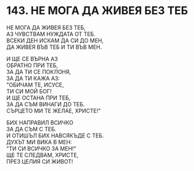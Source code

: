 # 143. НЕ МОГА ДА ЖИВЕЯ БЕЗ ТЕБ  
  
НЕ МОГА ДА ЖИВЕЯ БЕЗ ТЕБ,  
АЗ ЧУВСТВАМ НУЖДАТА ОТ ТЕБ.  
ВСЕКИ ДЕН ИСКАМ ДА СИ ДО МЕН,  
ДА ЖИВЕЯ ВЪВ ТЕБ И ТИ ВЪВ МЕН.  
  
И ЩЕ СЕ ВЪРНА АЗ  
ОБРАТНО ПРИ ТЕБ,  
ЗА ДА ТИ СЕ ПОКЛОНЯ,  
ЗА ДА ТИ КАЖА АЗ:  
"ОБИЧАМ ТЕ, ИСУСЕ,  
ТИ СИ МОЙ БОГ!  
И ЩЕ ОСТАНА ПРИ ТЕБ,  
ЗА ДА СЪМ ВИНАГИ ДО ТЕБ.  
СЪРЦЕТО МИ ТЕ ЖЕЛАЕ, ХРИСТЕ!"  
  
БИХ НАПРАВИЛ ВСИЧКО  
ЗА ДА СЪМ С ТЕБ.  
И ОТИШЪЛ БИХ НАВСЯКЪДЕ С ТЕБ.  
ДУХЪТ МИ ВИКА В МЕН:  
"ТИ СИ ВСИЧКО ЗА МЕН!"  
ЩЕ ТЕ СЛЕДВАМ, ХРИСТЕ,  
ПРЕЗ ЦЕЛИЯ СИ ЖИВОТ!  


<DownloadsButton pdf="/pdf/143-ne-moga-da-zhiveq-bez-teb.pdf" />

<DownloadChordsButton pdf="/chords/143-ne-moga-da-zhiveq-bez-teb_akord.pdf"/>
